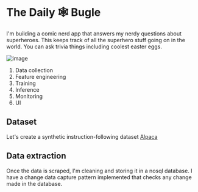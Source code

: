 # The Daily 🕸 Bugle

I'm building a comic nerd app that answers my nerdy questions about superheroes. This keeps track of all the superhero stuff going on in the world. You can ask trivia things including coolest easter eggs.

![image](https://github.com/user-attachments/assets/a15f54ba-14f3-498d-8de6-2d74f3856d1c)

1. Data collection
2. Feature engineering
3. Training
4. Inference
5. Monitoring
6. UI

## Dataset

Let's create a synthetic instruction-following dataset 
[Alpaca](https://crfm.stanford.edu/2023/03/13/alpaca.html)

## Data extraction

Once the data is scraped, I'm cleaning and storing it in a nosql database. I have a change data capture pattern implemented that checks any change made in the database.
